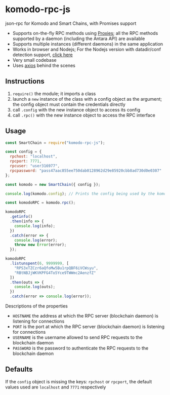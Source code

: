 # komodo-rpc-js

json-rpc for Komodo and Smart Chains, with Promises support

- Supports on-the-fly RPC methods using [Proxies](https://developer.mozilla.org/en/docs/Web/JavaScript/Reference/Global_Objects/Proxy); all the RPC methods supported by a daemon (including the Antara API) are available
- Supports multiple instances (different daemons) in the same application
- Works in browser and Nodejs; For the Nodejs version with datadir/conf detection support, [click here](https://www.npmjs.com/package/node-komodo-rpc)
- Very small codebase
- Uses [axios](https://github.com/axios/axios) behind the scenes

## Instructions

1. `require()` the module; it imports a class
2. launch a `new` instance of the class with a config object as the argument; the config object must contain the credentials directly
3. call `.config` with the new instance object to access its config
4. call `.rpc()` with the new instance object to access the RPC interface

## Usage

```js
const SmartChain = require("komodo-rpc-js");

const config = {
  rpchost: "localhost",
  rpcport: 7771,
  rpcuser: "user316977",
  rpcpassword: "pass47aac855ee750dab0128962d29e85920cbb8ad730d0e0307"
};

const komodo = new SmartChain({ config });

console.log(komodo.config); // Prints the config being used by the komodo instance

const komodoRPC = komodo.rpc();

komodoRPC
  .getinfo()
  .then(info => {
    console.log(info);
  })
  .catch(error => {
    console.log(error);
    throw new Error(error);
  });

komodoRPC
  .listunspent(6, 9999999, [
    "RPS3xTZCzr6aQfoMw5Bu1rpQBF6iVCWsyu",
    "RBtNBJjWKVKPFG4To5Yce9TWWmc2AenzfZ"
  ])
  .then(outs => {
    console.log(outs);
  })
  .catch(error => console.log(error));
```

Descriptions of the properties

- `HOSTNAME` the address at which the RPC server (blockchain daemon) is listening for connections
- `PORT` is the port at which the RPC server (blockchain daemon) is listening for connections
- `USERNAME` is the username allowed to send RPC requests to the blockchain daemon
- `PASSWORD` is the password to authenticate the RPC requests to the blockchain daemon

## Defaults

If the `config` object is missing the keys: `rpchost` or `rpcport`, the default values used are `localhost` and `7771` respectively
